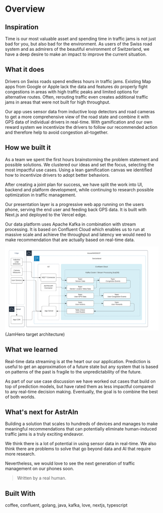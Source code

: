 # Overview

## Inspiration

Time is our most valuable asset and spending time in traffic jams is not just bad for you, but also bad for the environment. As users of the Swiss road system and as admirers of the beautiful environment of Switzerland, we have a deep desire to make an impact to improve the current situation.

## What it does

Drivers on Swiss roads spend endless hours in traffic jams. Existing Map apps from Google or Apple lack the data and features do properly fight congestions in areas with high traffic peaks and limited options for alternative routes. Often, rerouting traffic even creates additional traffic jams in areas that were not built for high throughput.

Our app uses sensor data from inductive loop detectors and road cameras to get a more comprehensive view of the road state and combine it with GPS data of individual drivers in real-time. With gamification and our own reward system we incentivize the drivers to follow our recommended action and therefore help to avoid congestion all-together.

## How we built it

As a team we spent the first hours brainstorming the problem statement and possible solutions. We clustered our ideas and set the focus, selecting the most impactful use cases. Using a lean gamification canvas we identified how to incentivize drivers to adopt better behaviors.

After creating a joint plan for success, we have split the work into UI, backend and platform development, while continuing to research possible optimization in traffic management.

Our presentation layer is a progressive web app running on the users phone, serving the end user and feeding back GPS data. It is built with Next.js and deployed to the Vercel edge.

Our data platform uses Apache Kafka in combination with stream processing. It is based on Confluent Cloud which enables us to run at massive scale and achieve the throughput and latency we would need to make recommendation that are actually based on real-time data. 

![Architecture Chart](../assets/architecture.png)
(JamHero target architecture)

## What we learned
Real-time data streaming is at the heart our our application. Prediction is useful to get an approximation of a future state but any system that is based on patterns of the past is fragile to the unpredictability of the future.

As part of our use case discussion we have worked out cases that build on top of prediction models, but have rated them as less impactful compared to any real-time decision making. Eventually, the goal is to combine the best of both worlds.

## What's next for AstrAIn
Building a solution that scales to hundreds of devices and manages to make meaningful recommendations that can potentially eliminate human-induced traffic jams is a truly exciting endeavor.

We think there is a lot of potential in using sensor data in real-time. We also think there are problems to solve that go beyond data and AI that require more research.

Nevertheless, we would love to see the next generation of traffic management on our phones soon.

> Written by a real human.

## Built With
coffee, confluent, golang, java, kafka, love, nextjs, typescript

